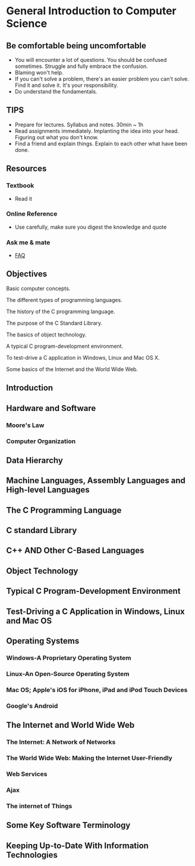 # General Introduction to Computer Science  

## Be comfortable being uncomfortable

- You will encounter a lot of questions. You should be confused sometimes. Struggle and fully embrace the confusion.
- Blaming won't help.
- If you can't solve a problem, there's an easier problem you can't solve. Find it and solve it. It's your responsibility.
- Do understand the fundamentals.

## TIPS

- Prepare for lectures. Syllabus and notes. 30min ~ 1h
- Read assignments immediately. Implanting the idea into your head. Figuring out what you don't know.
- Find a friend and explain things. Explain to each other what have been done.

## Resources

### Textbook

- Read it

### Online Reference

- Use carefully, make sure you digest the knowledge and quote

### Ask me & mate

- [FAQ](../FAQ/FAQ.md)

## Objectives

Basic computer concepts. 

The different types of programming languages. 

The history of the C programming language. 

The purpose of the C Standard Library. 

The basics of object technology. 

A typical C program-development environment. 

To test-drive a C application in Windows, Linux and Mac OS X. 

Some basics of the Internet and the World Wide Web.

## Introduction



## Hardware and Software

### Moore's Law



### Computer Organization



## Data Hierarchy



## Machine Languages, Assembly Languages and High-level Languages



## The C Programming Language



## C standard Library



## C++ AND Other C-Based Languages



## Object Technology



## Typical C Program-Development Environment



## Test-Driving a C Application in Windows, Linux and Mac OS



## Operating Systems

### Windows-A Proprietary Operating System



### Linux-An Open-Source Operating System



### Mac OS; Apple's iOS for iPhone, iPad and iPod Touch Devices



### Google's Android



## The Internet and World Wide Web

### The Internet: A Network of Networks



### The World Wide Web: Making the Internet User-Friendly



### Web Services



### Ajax



### The internet of Things



## Some Key Software Terminology



## Keeping Up-to-Date With Information Technologies







